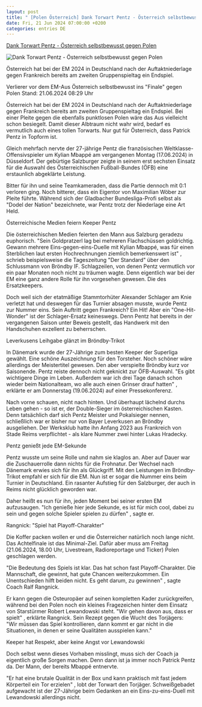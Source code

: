 ```yaml
---
layout: post
title: " [Polen Österreich] Dank Torwart Pentz - Österreich selbstbewusst gegen Polen"
date: Fri, 21 Jun 2024 07:00:00 +0200
categories: entries DE
---
```

[Dank Torwart Pentz - Österreich selbstbewusst gegen Polen](https://www.sportschau.de/fussball/uefa-euro-2024/oesterreich-selbstbewusst-ins-finale-gegen-polen,vorbericht-pol-aut-100.html)

![Dank Torwart Pentz - Österreich selbstbewusst gegen Polen](https://images.sportschau.de/image/20db0e36-4e20-4337-85c8-1b06483c2bcf/AAABkDaCzg8/AAABjwnlFvA/16x9-1280/euro2024-oesterreich-pentz-100.jpg)

Österreich hat bei der EM 2024 in Deutschland nach der Auftaktniederlage gegen Frankreich bereits am zweiten Gruppenspieltag ein Endspiel.

Verlierer vor dem EM-Aus Österreich selbstbewusst ins "Finale" gegen Polen Stand: 21.06.2024 08:29 Uhr

Österreich hat bei der EM 2024 in Deutschland nach der Auftaktniederlage gegen Frankreich bereits am zweiten Gruppenspieltag ein Endspiel. Bei einer Pleite gegen die ebenfalls punktlosen Polen wäre das Aus vielleicht schon besiegelt. Damit dieser Albtraum nicht wahr wird, bedarf es vermutlich auch eines tollen Torwarts. Nur gut für Österreich, dass Patrick Pentz in Topform ist.

Gleich mehrfach nervte der 27-jährige Pentz die französischen Weltklasse-Offensivspieler um Kylian Mbappé am vergangenen Montag (17.06.2024) in Düsseldorf. Der gebürtige Salzburger zeigte in seinem erst sechsten Einsatz für die Auswahl des Österreichischen Fußball-Bundes (ÖFB) eine erstaunlich abgeklärte Leistung.

Bitter für ihn und seine Teamkameraden, dass die Partie dennoch mit 0:1 verloren ging. Noch bitterer, dass ein Eigentor von Maximilian Wöber zur Pleite führte. Während sich der Gladbacher Bundesliga-Profi selbst als "Dodel der Nation" bezeichnete, war Pentz trotz der Niederlage eine Art Held.

Österreichische Medien feiern Keeper Pentz

Die österreichischen Medien feierten den Mann aus Salzburg geradezu euphorisch. "Sein Goldpratzerl lag bei mehreren Flachschüssen goldrichtig. Gewann mehrere Eins-gegen-eins-Duelle mit Kylian Mbappé, was für einen Sterblichen laut ersten Hochrechnungen ziemlich bemerkenswert ist" , schrieb beispielsweise die Tageszeitung "Der Standard" über den Schlussmann von Bröndby IF. Schlagzeilen, von denen Pentz vermutlich vor ein paar Monaten noch nicht zu träumen wagte. Denn eigentlich war bei der EM eine ganz andere Rolle für ihn vorgesehen gewesen. Die des Ersatzkeepers.

Doch weil sich der etatmäßige Stammtorhüter Alexander Schlager am Knie verletzt hat und deswegen für das Turnier absagen musste, wurde Pentz zur Nummer eins. Sein Auftritt gegen Frankreich? Ein Hit! Aber ein "One-Hit-Wonder" ist der Schlager-Ersatz keineswegs. Denn Pentz hat bereits in der vergangenen Saison unter Beweis gestellt, das Handwerk mit den Handschuhen exzellent zu beherrschen.

Leverkusens Leihgabe glänzt im Bröndby-Trikot

In Dänemark wurde der 27-Jährige zum besten Keeper der Superliga gewählt. Eine schöne Auszeichnung für den Torsteher. Noch schöner wäre allerdings der Meistertitel gewesen. Den aber verspielte Bröndby kurz vor Saisonende. Pentz reiste dennoch nicht geknickt zur ÖFB-Auswahl. "Es gibt wichtigere Dinge im Leben. Außerdem war ich drei Tage danach schon wieder beim Nationalteam, wo alle auch einen Grinser drauf hatten" , erklärte er am Donnerstag (19.06.2024) auf einer Pressekonferenz.

Nach vorne schauen, nicht nach hinten. Und überhaupt lächelnd durchs Leben gehen - so ist er, der Double-Sieger im österreichischen Kasten. Denn tatsächlich darf sich Pentz Meister und Pokalsieger nennen, schließlich war er bisher nur von Bayer Leverkusen an Bröndby ausgeliehen. Der Werksklub hatte ihn Anfang 2023 aus Frankreich von Stade Reims verpflichtet - als klare Nummer zwei hinter Lukas Hradecky.

Pentz genießt jede EM-Sekunde

Pentz wusste um seine Rolle und nahm sie klaglos an. Aber auf Dauer war die Zuschauerrolle dann nichts für die Frohnatur. Der Wechsel nach Dänemark erwies sich für ihn als Glückgriff. Mit den Leistungen im Bröndby-Trikot empfahl er sich für die EM. Nun ist er sogar die Nummer eins beim Turnier in Deutschland. Ein rasanter Aufstieg für den Salzburger, der auch in Reims nicht glücklich geworden war.

Daher heißt es nun für ihn, jeden Moment bei seiner ersten EM aufzusaugen. "Ich genieße hier jede Sekunde, es ist für mich cool, dabei zu sein und gegen solche Spieler spielen zu dürfen" , sagte er.

Rangnick: "Spiel hat Playoff-Charakter"

Die Koffer packen wollen er und die Österreicher natürlich noch lange nicht. Das Achtelfinale ist das Minimal-Ziel. Dafür aber muss am Freitag (21.06.2024, 18.00 Uhr, Livestream, Radioreportage und Ticker) Polen geschlagen werden.

"Die Bedeutung des Spiels ist klar. Das hat schon fast Playoff-Charakter. Die Mannschaft, die gewinnt, hat gute Chancen weiterzukommen. Ein Unentschieden hilft beiden nicht. Es geht darum, zu gewinnen" , sagte Coach Ralf Rangnick.

Er kann gegen die Osteuropäer auf seinen kompletten Kader zurückgreifen, während bei den Polen noch ein kleines Fragezeichen hinter dem Einsatz von Starstürmer Robert Lewandowski steht. "Wir gehen davon aus, dass er spielt" , erklärte Rangnick. Sein Rezept gegen die Wucht des Torjägers: "Wir müssen das Spiel kontrollieren, dann kommt er gar nicht in die Situationen, in denen er seine Qualitäten ausspielen kann."

Keeper hat Respekt, aber keine Angst vor Lewandowski

Doch selbst wenn dieses Vorhaben misslingt, muss sich der Coach ja eigentlich große Sorgen machen. Denn dann ist ja immer noch Patrick Pentz da. Der Mann, der bereits Mbappé entnervte.

"Er hat eine brutale Qualität in der Box und kann praktisch mit fast jedem Körperteil ein Tor erzielen" , lobt der Torwart den Torjäger. Schweißgebadet aufgewacht ist der 27-Jährige beim Gedanken an ein Eins-zu-eins-Duell mit Lewandowski allerdings nicht.

